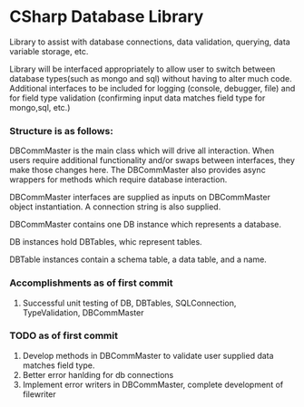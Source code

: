 # CSharp Database Library

Library to assist with database connections, data validation, querying, data variable storage, etc.

Library will be interfaced appropriately to allow user to switch between database types(such as mongo and sql) without having to alter much code.  Additional interfaces to be included for logging (console, debugger, file) and for field type validation (confirming input data matches field type for mongo,sql, etc.)

### Structure is as follows:

DBCommMaster is the main class which will drive all interaction.  When users require additional functionality and/or swaps between interfaces, they make those changes here.  The DBCommMaster also provides async wrappers for methods which require database interaction.

DBCommMaster interfaces are supplied as inputs on DBCommMaster object instantiation.  A connection string is also supplied.

DBCommMaster contains one DB instance which represents a database.

DB instances hold DBTables, whic represent tables.

DBTable instances contain a schema table, a data table, and a name.

### Accomplishments as of first commit

1. Successful unit testing of DB, DBTables, SQLConnection, TypeValidation, DBCommMaster

### TODO as of first commit

1. Develop methods in DBCommMaster to validate user supplied data matches field type.
2. Better error hanlding for db connections
3. Implement error writers in DBCommMaster, complete development of filewriter


